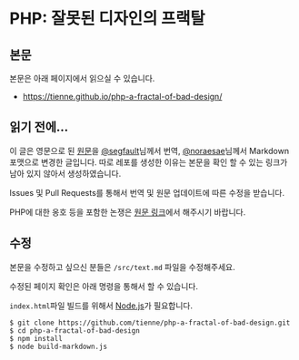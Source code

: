 PHP: 잘못된 디자인의 프랙탈
==============================

본문
----
본문은 아래 페이지에서 읽으실 수 있습니다.  

* https://tienne.github.io/php-a-fractal-of-bad-design/

읽기 전에...
------------
이 글은 영문으로 된 [원문](http://me.veekun.com/blog/2012/04/09/php-a-fractal-of-bad-design/)을 [@segfault](http://about.me/segfault)님께서 번역, [@noraesae](https://noraesae.net/)님께서 Markdown 포맷으로 변경한 글입니다.
따로 레포를 생성한 이유는 본문을 확인 할 수 있는 링크가 남아 있지 않아서 생성하였습니다.

Issues 및 Pull Requests를 통해서 번역 및 원문 업데이트에 따른 수정을 받습니다.

PHP에 대한 옹호 등을 포함한 논쟁은 [원문 링크](http://me.veekun.com/blog/2012/04/09/php-a-fractal-of-bad-design/)에서 해주시기 바랍니다.

수정
----
본문을 수정하고 싶으신 분들은 `/src/text.md` 파일을 수정해주세요.

수정된 페이지 확인은 아래 명령을 통해서 할 수 있습니다.

`index.html`파일 빌드를 위해서 [Node.js](http://nodejs.org/)가 필요합니다.

```
$ git clone https://github.com/tienne/php-a-fractal-of-bad-design.git
$ cd php-a-fractal-of-bad-design
$ npm install
$ node build-markdown.js
```
